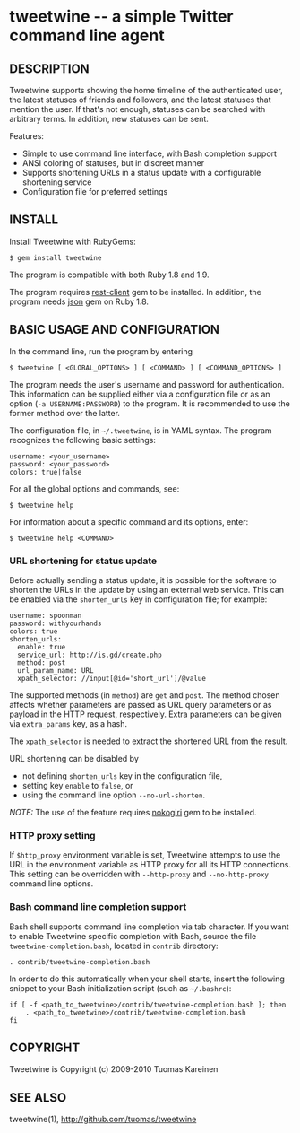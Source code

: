 tweetwine -- a simple Twitter command line agent
================================================

## DESCRIPTION

Tweetwine supports showing the home timeline of the authenticated user, the
latest statuses of friends and followers, and the latest statuses that mention
the user. If that's not enough, statuses can be searched with arbitrary terms.
In addition, new statuses can be sent.

Features:

* Simple to use command line interface, with Bash completion support
* ANSI coloring of statuses, but in discreet manner
* Supports shortening URLs in a status update with a configurable shortening
  service
* Configuration file for preferred settings

## INSTALL

Install Tweetwine with RubyGems:

    $ gem install tweetwine

The program is compatible with both Ruby 1.8 and 1.9.

The program requires [rest-client](http://github.com/archiloque/rest-client)
gem to be installed. In addition, the program needs
[json](http://json.rubyforge.org/) gem on Ruby 1.8.

## BASIC USAGE AND CONFIGURATION

In the command line, run the program by entering

    $ tweetwine [ <GLOBAL_OPTIONS> ] [ <COMMAND> ] [ <COMMAND_OPTIONS> ]

The program needs the user's username and password for authentication. This
information can be supplied either via a configuration file or as an option
(`-a USERNAME:PASSWORD`) to the program. It is recommended to use the former
method over the latter.

The configuration file, in `~/.tweetwine`, is in YAML syntax. The program
recognizes the following basic settings:

    username: <your_username>
    password: <your_password>
    colors: true|false

For all the global options and commands, see:

    $ tweetwine help

For information about a specific command and its options, enter:

    $ tweetwine help <COMMAND>

### URL shortening for status update

Before actually sending a status update, it is possible for the software to
shorten the URLs in the update by using an external web service. This can be
enabled via the `shorten_urls` key in configuration file; for example:

    username: spoonman
    password: withyourhands
    colors: true
    shorten_urls:
      enable: true
      service_url: http://is.gd/create.php
      method: post
      url_param_name: URL
      xpath_selector: //input[@id='short_url']/@value

The supported methods (in `method`) are `get` and `post`. The method chosen
affects whether parameters are passed as URL query parameters or as payload
in the HTTP request, respectively. Extra parameters can be given via
`extra_params` key, as a hash.

The `xpath_selector` is needed to extract the shortened URL from the result.

URL shortening can be disabled by

* not defining `shorten_urls` key in the configuration file,
* setting key `enable` to `false`, or
* using the command line option `--no-url-shorten`.

*NOTE:* The use of the feature requires [nokogiri](http://nokogiri.org/) gem
to be installed.

### HTTP proxy setting

If `$http_proxy` environment variable is set, Tweetwine attempts to use the
URL in the environment variable as HTTP proxy for all its HTTP connections.
This setting can be overridden with `--http-proxy` and `--no-http-proxy`
command line options.

### Bash command line completion support

Bash shell supports command line completion via tab character. If you want to
enable Tweetwine specific completion with Bash, source the file
`tweetwine-completion.bash`, located in `contrib` directory:

    . contrib/tweetwine-completion.bash

In order to do this automatically when your shell starts, insert the following
snippet to your Bash initialization script (such as `~/.bashrc`):

    if [ -f <path_to_tweetwine>/contrib/tweetwine-completion.bash ]; then
        . <path_to_tweetwine>/contrib/tweetwine-completion.bash
    fi

## COPYRIGHT

Tweetwine is Copyright (c) 2009-2010 Tuomas Kareinen

## SEE ALSO

tweetwine(1), <http://github.com/tuomas/tweetwine>
